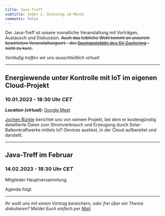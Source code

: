 ```yaml
---
title: Java-Treff
subtitle: Jeden 2. Dienstag im Monat
comments: false
---
```


Der Java-Treff ist unsere monatliche Veranstaltung mit Vorträgen, Austausch und Diskussion.
~~Auch das leibliche Wohl kommt an unserem bewirtetem Veranstaltungsort - der [Sportgaststätte des SV Zuchering](https://goo.gl/maps/WdFPbCwjdqWQr5eUA) - nicht zu kurz.~~

_Vorläufig treffen wir uns ausschließlich virtuell_

---

## Energiewende unter Kontrolle mit IoT im eigenen Cloud-Projekt
### 10.01.2023 - 18:30 Uhr *CET*

***Location (virtual):*** [Google Meet](https://meet.google.com/get-jzpw-qxm)

[Jochen Bürkle](https://www.linkedin.com/in/jochen-b%C3%BCrkle-ab694720/) berichtet uns von seinem Projekt, bei dem er kostengünstig detaillierte Daten zum Stromverbrauch und Erzeugung durch Solar-Balkonkraftwerke mittels IoT-Devices ausliest, in der Cloud aufbereitet  und darstellt.

---

## Java-Treff im Februar
### 14.02.2023 - 18:30 Uhr *CET*

Mitglieder Hauptversammlung.

Agenda folgt.

---

*Ihr wollt uns mit einem Vortrag bereichern, oder frei über ein Thema diskutieren?
Meldet Euch einfach per [Mail](mailto:info@jug-in.bayern).*
